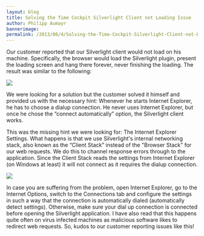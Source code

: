 ```yaml
---
layout: blog
title: Solving the Time Cockpit Silverlight Client not Loading Issue
author: Philipp Aumayr
bannerimage: 
permalink: /2013/06/4/Solving-the-Time-Cockpit-Silverlight-Client-not-Loading-Issue
---
```


<p xmlns="http://www.w3.org/1999/xhtml">Our customer reported that our Silverlight client would not load on his machine. Specifically, the browser would load the Silverlight plugin, present the loading screen and hang there forever, never finishing the loading. The result was similar to the following:</p><p xmlns="http://www.w3.org/1999/xhtml">
  <img src="{{site.baseurl}}/images/blog/2013/06/load_screen_of_death.png" />
</p><p xmlns="http://www.w3.org/1999/xhtml">We were looking for a solution but the customer solved it himself and provided us with the necessary hint: Whenever he starts Internet Explorer, he has to choose a dialup connection. He never uses Internet Explorer, but once he chose the “connect automatically” option, the Silverlight client works.</p><p xmlns="http://www.w3.org/1999/xhtml">This was the missing hint we were looking for: The Internet Explorer Settings. What happens is that we use Silverlight's internal networking stack, also known as the “Client Stack” instead of the "Browser Stack" for our web requests. We do this to channel response errors through to the application. Since the Client Stack reads the settings from Internet Explorer (on Windows at least) it will not connect as it requires the dialup connection.</p><p xmlns="http://www.w3.org/1999/xhtml">
  <img src="{{site.baseurl}}/images/blog/2013/06/dialup_settings.png" />
</p><p xmlns="http://www.w3.org/1999/xhtml">In case you are suffering from the problem, open Internet Explorer, go to the Internet Options, switch to the Connections tab and configure the settings in such a way that the connection is automatically dialed (automatically detect settings). Otherwise, make sure your dial up connection is connected before opening the Silverlight application. I have also read that this happens quite often on virus infected machines as malicious software likes to redirect web requests. So, kudos to our customer reporting issues like this!</p>